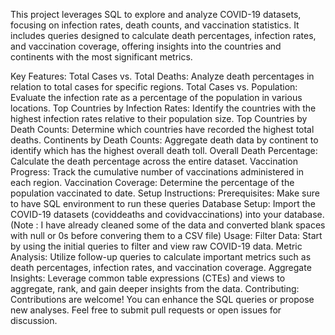 This project leverages SQL to explore and analyze COVID-19 datasets, focusing on infection rates, death counts, and vaccination statistics. It includes queries designed to calculate death percentages, infection rates, and vaccination coverage, offering insights into the countries and continents with the most significant metrics.

Key Features:
Total Cases vs. Total Deaths: Analyze death percentages in relation to total cases for specific regions.
Total Cases vs. Population: Evaluate the infection rate as a percentage of the population in various locations.
Top Countries by Infection Rates: Identify the countries with the highest infection rates relative to their population size.
Top Countries by Death Counts: Determine which countries have recorded the highest total deaths.
Continents by Death Counts: Aggregate death data by continent to identify which has the highest overall death toll.
Overall Death Percentage: Calculate the death percentage across the entire dataset.
Vaccination Progress: Track the cumulative number of vaccinations administered in each region.
Vaccination Coverage: Determine the percentage of the population vaccinated to date.
Setup Instructions:
Prerequisites: Make sure to have SQL environment to run these queries
Database Setup: Import the COVID-19 datasets (coviddeaths and covidvaccinations) into your database. (Note : I have already cleaned some of the data and converted blank spaces with null or 0s before convering them to a CSV file)
Usage:
Filter Data: Start by using the initial queries to filter and view raw COVID-19 data.
Metric Analysis: Utilize follow-up queries to calculate important metrics such as death percentages, infection rates, and vaccination coverage.
Aggregate Insights: Leverage common table expressions (CTEs) and views to aggregate, rank, and gain deeper insights from the data.
Contributing:
Contributions are welcome! You can enhance the SQL queries or propose new analyses. Feel free to submit pull requests or open issues for discussion.
